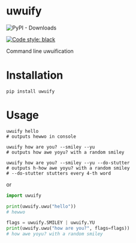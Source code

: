 # uwuify

![PyPI - Downloads](https://img.shields.io/pypi/dm/uwuify?style=for-the-badge)

[![Code style: black](https://img.shields.io/badge/code%20style-black-000000.svg)](https://github.com/psf/black)


Command line uwuification

# Installation
```shell
pip install uwuify
```

# Usage
```shell
uwuify hello
# outputs hewwo in console

uwuify how are you? --smiley --yu
# outputs how awe yoyu? with a random smiley

uwuify how are you? --smiley --yu --do-stutter
# outputs h-how awe yoyu? with a random smiley
# --do-stutter stutters every 4-th word
```
or
```python
import uwuify

print(uwuify.uwu("hello"))
# hewwo

flags = uwuify.SMILEY | uwuify.YU
print(uwuify.uwu("how are you?", flags=flags))
# how awe yoyu? with a random smiley
```